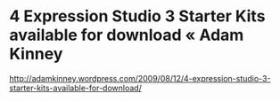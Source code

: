 <!--
id: 195431899
link: http://kevinisom.info/post/195431899/4-expression-studio-3-starter-kits-available-for
slug: 4-expression-studio-3-starter-kits-available-for
date: Thu Sep 24 2009 14:00:34 GMT+1200 (NZST)
raw: {"blog_name":"kevinisom","id":195431899,"post_url":"http://kevinisom.info/post/195431899/4-expression-studio-3-starter-kits-available-for","slug":"4-expression-studio-3-starter-kits-available-for","type":"link","date":"2009-09-24 02:00:34 GMT","timestamp":1253757634,"state":"published","format":"html","reblog_key":"h9hIqGKI","tags":[],"short_url":"http://tmblr.co/Zw68YyBfWtR","highlighted":[],"feed_item":"http://adamkinney.wordpress.com/2009/08/12/4-expression-studio-3-starter-kits-available-for-download/","from_feed_id":"650234","note_count":0,"title":"4 Expression Studio 3 Starter Kits available for download « Adam Kinney","url":"http://adamkinney.wordpress.com/2009/08/12/4-expression-studio-3-starter-kits-available-for-download/","description":""}
publish: 2009-09-024
tags: 
title: 4 Expression Studio 3 Starter Kits available for download « Adam Kinney
-->


4 Expression Studio 3 Starter Kits available for download « Adam Kinney
=======================================================================

<http://adamkinney.wordpress.com/2009/08/12/4-expression-studio-3-starter-kits-available-for-download/>


